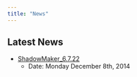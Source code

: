 ```yaml
---
title: "News"
---
```


## Latest News

- [ShadowMaker_6.7.22](SMD.md)
  - Date: Monday December 8th, 2014